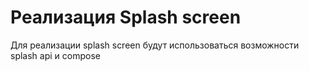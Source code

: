 # Реализация Splash screen

Для реализации splash screen будут использоваться возможности splash api и compose